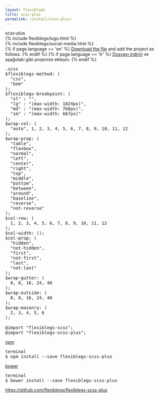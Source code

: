 ```yaml
---
layout: flexiblegs
title: scss-plus
permalink: /install/scss-plus/
---
```


<div class="dn-browser">
  <div class="dn-browser-header">
    <div class="dn-style--title"><span>scss-plus</span></div>
    {% include flexiblegs/logo.html %}
  </div>
  <div class="dn-browser-body">
    <div class="dn-browser-body__pre">
      <div class="wrap xl-table xl-gutter-40 xl-top xl-center md-normal">
        <div class="col xl-width-360 md-1-1">
          {% include flexiblegs/social-media.html %}
        </div>
        <div class="col xl-1-1">
          <div class="dn-content">
            {% if page.language == 'en' %}
              <a href="https://raw.githubusercontent.com/flexiblegs/flexiblegs-scss-plus/master/flexiblegs-scss-plus.scss" download>Download the file</a> and add the project as follows.
            {% endif %}
            {% if page.language == 'tr' %}
              <a href="https://raw.githubusercontent.com/flexiblegs/flexiblegs-scss-plus/master/flexiblegs-scss-plus.scss" download>Dosyayı indirin</a> ve aşağıdaki gibi projenize ekleyin.
            {% endif %}
          </div>
          <div class="dn-height-16"></div>
          <pre><div class="dn-tag dn-tag--gray dn-tag--bottom">.scss</div><!--
            --><div class="comment">$flexiblegs-method: (<br><!--
            -->&nbsp;&nbsp;<span>"css",</span><br><!--
            -->&nbsp;&nbsp;<span>"bem"</span><br><!--
            -->);<br><!--
            -->$flexiblegs-breakpoint: (<br><!--
            -->&nbsp;&nbsp;<span>"xl" : "",</span><br><!--
            -->&nbsp;&nbsp;<span>"lg" : "(max-width: 1024px)",</span><br><!--
            -->&nbsp;&nbsp;<span>"md" : "(max-width: 768px)",</span><br><!--
            -->&nbsp;&nbsp;<span>"sm" : "(max-width: 667px)"</span><br><!--
            -->);<br><!--
            -->$wrap-col: (<br><!--
            -->&nbsp;&nbsp;"auto", 1, 2, 3, 4, 5, 6, 7, 8, 9, 10, 11, 12<br><!--
            -->);<br><!--
            -->$wrap-prop: (<br><!--
            -->&nbsp;&nbsp;<span>"table",</span><br><!--
            -->&nbsp;&nbsp;<span>"flexbox",</span><br><!--
            -->&nbsp;&nbsp;<span>"normal",</span><br><!--
            -->&nbsp;&nbsp;<span>"left",</span><br><!--
            -->&nbsp;&nbsp;<span>"center",</span><br><!--
            -->&nbsp;&nbsp;<span>"right",</span><br><!--
            -->&nbsp;&nbsp;<span>"top",</span><br><!--
            -->&nbsp;&nbsp;<span>"middle",</span><br><!--
            -->&nbsp;&nbsp;<span>"bottom",</span><br><!--
            -->&nbsp;&nbsp;<span>"between",</span><br><!--
            -->&nbsp;&nbsp;<span>"around",</span><br><!--
            -->&nbsp;&nbsp;<span>"baseline",</span><br><!--
            -->&nbsp;&nbsp;<span>"reverse",</span><br><!--
            -->&nbsp;&nbsp;<span>"not-reverse"</span><br><!--
            -->);<br><!--
            -->$col-row: (<br><!--
            -->&nbsp;&nbsp;<span>1, 2, 3, 4, 5, 6, 7, 8, 9, 10, 11, 12</span><br><!--
            -->);<br><!--
            -->$col-width: ();<br><!--
            -->$col-prop: (<br><!--
            -->&nbsp;&nbsp;<span>"hidden",</span><br><!--
            -->&nbsp;&nbsp;<span>"not-hidden",</span><br><!--
            -->&nbsp;&nbsp;<span>"first",</span><br><!--
            -->&nbsp;&nbsp;<span>"not-first",</span><br><!--
            -->&nbsp;&nbsp;<span>"last",</span><br><!--
            -->&nbsp;&nbsp;<span>"not-last"</span><br><!--
            -->);<br><!--
            -->$wrap-gutter: (<br><!--
            -->&nbsp;&nbsp;<span>0, 8, 16, 24, 40</span><br><!--
            -->);<br><!--
            -->$wrap-outside: (<br><!--
            -->&nbsp;&nbsp;<span>0, 8, 16, 24, 40</span><br><!--
            -->);<br><!--
            -->$wrap-masonry: (<br><!--
            -->&nbsp;&nbsp;<span>2, 3, 4, 5, 6</span><br><!--
            -->);<br><br><!--
            -->@import "flexiblegs-scss";<br><!--
            -->@import "<span>flexiblegs-scss-plus</span>";</div><!--
          --></pre>
          <div class="dn-height-40"></div>
          <div class="dn-content">
            <a href="https://www.npmjs.com/package/flexiblegs-scss-plus">npm</a>
          </div>
          <div class="dn-height-16"></div>
          <pre><div class="dn-tag dn-tag--gray dn-tag--bottom">terminal</div><!--
            --><div class="comment">$ npm install --save <span>flexiblegs-scss-plus</span></div><!--
          --></pre>
          <div class="dn-height-40"></div>
          <div class="dn-content">
            <a href="http://bower.io/search/?q=flexiblegs-scss-plus">bower</a>
          </div>
          <div class="dn-height-16"></div>
          <pre><div class="dn-tag dn-tag--gray dn-tag--bottom">terminal</div><!--
            --><div class="comment">$ bower install --save <span>flexiblegs-scss-plus</span></div><!--
          --></pre>
        </div>
      </div>
    </div>
    <div class="dn-height-40"></div>
    <div class="dn-browser-footer">
      <div class="wrap xl-gutter-24 xl-outside-24 xl-center xl-auto">
        <div class="col">
          <a href="https://github.com/flexiblegs/flexiblegs-scss-plus" class="dn-button dn-button--link">https://github.com/flexiblegs/flexiblegs-scss-plus</a>
        </div>
      </div>
    </div>
  </div>
</div>
